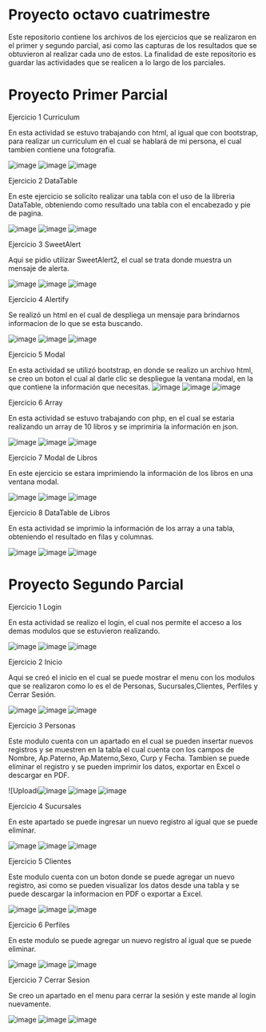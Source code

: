 # Proyecto octavo cuatrimestre
Este repositorio contiene los archivos de los ejercicios que se realizaron en el primer y segundo parcial, asi como las capturas de los resultados que se obtuvieron al realizar cada uno de estos.
La finalidad de este repositorio es guardar las actividades que se realicen a lo largo de los parciales.

# Proyecto Primer Parcial

Ejercicio 1 Curriculum

En esta actividad se estuvo trabajando con html, al igual que con bootstrap, para realizar un curriculum en el cual se hablará de mi persona, el cual tambien contiene una fotografia.

![image](https://github.com/Cinthia1188/ProyectoPrimerParcial/assets/125915592/e936d867-7311-400e-913a-cd67e1194914)
![image](https://github.com/Cinthia1188/ProyectoPrimerParcial/assets/125915592/432d9df1-74a3-442b-a6fa-54d545c5222f)
![image](https://github.com/Cinthia1188/ProyectoPrimerParcial/assets/125915592/84664ca1-1ad1-4863-a4fc-201a2a20e312)

Ejercicio 2 DataTable

En este ejercicio se solicito realizar una tabla con el uso de la libreria DataTable, obteniendo como resultado una tabla con el encabezado y pie de pagina.

![image](https://github.com/Cinthia1188/ProyectoPrimerParcial/assets/125915592/42862b1f-a10c-4f40-adf9-838e324bb05d)
![image](https://github.com/Cinthia1188/ProyectoPrimerParcial/assets/125915592/8aeddfac-cb00-4fc3-83a3-97e2f7fed1ef)
![image](https://github.com/Cinthia1188/ProyectoPrimerParcial/assets/125915592/b46f6665-0590-4e1d-afcd-96fa50f2343e)

Ejercicio 3 SweetAlert

Aqui se pidio utilizar SweetAlert2, el cual se trata donde muestra un mensaje de alerta.

![image](https://github.com/Cinthia1188/ProyectoPrimerParcial/assets/125915592/2c4e90fe-810b-43b1-baec-03d62b0fb941)
![image](https://github.com/Cinthia1188/ProyectoPrimerParcial/assets/125915592/59402b6a-3d31-4a7f-bd0b-f6c07fa5d09f)
![image](https://github.com/Cinthia1188/ProyectoPrimerParcial/assets/125915592/818d57d4-a88a-432a-bad2-3f76187516bd)

Ejercicio 4 Alertify

Se realizó un html en el cual de despliega un mensaje para brindarnos informacion de lo que se esta buscando.

![image](https://github.com/Cinthia1188/ProyectoPrimerParcial/assets/125915592/07f80efb-8de8-449f-8774-32920d951d62)
![image](https://github.com/Cinthia1188/ProyectoPrimerParcial/assets/125915592/eb305454-baae-46e0-a7eb-7b3cb0b48b63)
![image](https://github.com/Cinthia1188/ProyectoPrimerParcial/assets/125915592/ff034243-2b4a-488d-bb43-453f4ece3759)


Ejercicio 5 Modal

En esta actividad se utilizó bootstrap, en donde se realizo un archivo html, se creo un boton el cual al darle clic se despliegue la ventana modal, en la que contiene la información que necesitas.
![image](https://github.com/Cinthia1188/ProyectoPrimerParcial/assets/125915592/b5d46b56-23fe-4b92-b601-5f365d986fd5)
![image](https://github.com/Cinthia1188/ProyectoPrimerParcial/assets/125915592/bec00faf-bcf8-4831-98c9-b34f2c41cfb0)
![image](https://github.com/Cinthia1188/ProyectoPrimerParcial/assets/125915592/b591af81-97ab-4059-bd51-2655527e245a)


Ejercicio 6 Array

En esta actividad se estuvo trabajando con php, en el cual se estaria realizando un array de 10 libros y se imprimiria la información en json.

![image](https://github.com/Cinthia1188/ProyectoPrimerParcial/assets/125915592/73ffcce0-3492-4b3a-9ade-42610cc52212)
![image](https://github.com/Cinthia1188/ProyectoPrimerParcial/assets/125915592/6377edd7-d113-40bd-b65b-a6c332b0bb8e)
![image](https://github.com/Cinthia1188/ProyectoPrimerParcial/assets/125915592/65142aa3-6c62-453b-ae2d-43fd0f216f14)

Ejercicio 7 Modal de Libros

En este ejercicio se estara imprimiendo la información de los libros en una ventana modal.

![image](https://github.com/Cinthia1188/ProyectoPrimerParcial/assets/125915592/723d71ea-e3a0-4f28-8085-92f12f1c8242)
![image](https://github.com/Cinthia1188/ProyectoPrimerParcial/assets/125915592/0066ad54-c85f-482f-a448-e078f7923a17)
![image](https://github.com/Cinthia1188/ProyectoPrimerParcial/assets/125915592/b19e1d92-90fc-40d0-abdd-e9308472fbd2)

Ejercicio 8 DataTable de Libros

En esta actividad se imprimio la información de los array a una tabla, obteniendo el resultado en filas y columnas.

![image](https://github.com/Cinthia1188/ProyectoPrimerParcial/assets/125915592/d7c0111e-9492-45ed-b470-6dfc19939384)
![image](https://github.com/Cinthia1188/ProyectoPrimerParcial/assets/125915592/891c4da1-035b-4a17-b06c-1bc10f5f9b65)
![image](https://github.com/Cinthia1188/ProyectoPrimerParcial/assets/125915592/7180d504-460b-4039-bced-dce101131f80)

# Proyecto Segundo Parcial 

Ejercicio 1 Login 

En esta actividad se realizo el login, el cual nos permite el acceso a los demas modulos que se estuvieron realizando.

![image](https://github.com/Cinthia1188/ProyectoPrimerParcial/assets/125915592/26d24b93-3494-453f-bbbe-9d3efb4fd782)
![image](https://github.com/Cinthia1188/ProyectoPrimerParcial/assets/125915592/3077983c-7649-458a-9394-199a30f1f60f)
![image](https://github.com/Cinthia1188/ProyectoPrimerParcial/assets/125915592/c0502e84-3fb3-4b8c-81b2-9cef00c6749b)

Ejercicio 2 Inicio

Aqui se creó el inicio en el cual se puede mostrar el menu con los modulos que se realizaron como lo es el de Personas, Sucursales,Clientes, Perfiles y Cerrar Sesión.

![image](https://github.com/Cinthia1188/ProyectoPrimerParcial/assets/125915592/640e2bdf-c23d-40ab-ac4b-1e517ffbbb85)
![image](https://github.com/Cinthia1188/ProyectoPrimerParcial/assets/125915592/e5fefc43-bba1-484e-8de4-a6c446c50822)
![image](https://github.com/Cinthia1188/ProyectoPrimerParcial/assets/125915592/acaf7f46-e114-4795-9a1c-05ac53464011)

Ejercicio 3 Personas

Este modulo cuenta con un apartado en el cual se pueden insertar nuevos registros y se muestren en la tabla el cual cuenta con los campos de Nombre, Ap.Paterno, Ap.Materno,Sexo, Curp y Fecha. Tambien se puede eliminar el registro y se pueden imprimir los datos, exportar en Excel o descargar en PDF.

![Uploadi![image](https://github.com/Cinthia1188/ProyectoPrimerParcial/assets/125915592/75463f3f-69d2-4eeb-8ed1-da2deb813b64)
![image](https://github.com/Cinthia1188/ProyectoPrimerParcial/assets/125915592/9fea6d34-d6a5-4eb7-8e17-0c6c53270e1e)
![image](https://github.com/Cinthia1188/ProyectoPrimerParcial/assets/125915592/186508b6-d9c8-427a-b2bc-52ea5adce32a)

Ejercicio 4 Sucursales

En este apartado se puede ingresar un nuevo registro al igual que se puede eliminar.

![image](https://github.com/Cinthia1188/ProyectoPrimerParcial/assets/125915592/4c6cc3c3-c243-458d-bccc-ba99024affae)
![image](https://github.com/Cinthia1188/ProyectoPrimerParcial/assets/125915592/02689e13-eb89-4abe-8525-897f54131a5c)
![image](https://github.com/Cinthia1188/ProyectoPrimerParcial/assets/125915592/b93d0b7a-6bd9-4242-951f-5457b78aa830)


Ejercicio 5 Clientes

Este modulo cuenta con un boton donde se puede agregar un nuevo registro, asi como se pueden visualizar los datos desde una tabla y se puede descargar la informacion en PDF o exportar a Excel.


![image](https://github.com/Cinthia1188/ProyectoPrimerParcial/assets/125915592/95eab6af-3036-45b8-9589-e2279547abff)
![image](https://github.com/Cinthia1188/ProyectoPrimerParcial/assets/125915592/a9091a85-3a5c-41d3-b01a-9c0cde9534b9)
![image](https://github.com/Cinthia1188/ProyectoPrimerParcial/assets/125915592/ac6a97ed-2aa6-450b-b10a-b2a5b33989c7)

Ejercicio 6 Perfiles 

En este modulo se puede agregar un nuevo registro al igual que se puede eliminar.

![image](https://github.com/Cinthia1188/ProyectoPrimerParcial/assets/125915592/560e625a-bd84-429b-8e32-b933d45f403e)
![image](https://github.com/Cinthia1188/ProyectoPrimerParcial/assets/125915592/306f52e4-4c14-4235-9832-31c424c04f56)
![image](https://github.com/Cinthia1188/ProyectoPrimerParcial/assets/125915592/a215f4ab-91f9-4e39-88c6-3ab78530008e)

Ejercicio 7 Cerrar Sesion 

Se creo un apartado en el menu para cerrar la sesión y este mande al login nuevamente.

![image](https://github.com/Cinthia1188/ProyectoPrimerParcial/assets/125915592/6dbe16df-9340-4f8e-99f1-203ae2ede697)
![image](https://github.com/Cinthia1188/ProyectoPrimerParcial/assets/125915592/fc449837-e0f8-489e-98d0-06d9333452fb)
![image](https://github.com/Cinthia1188/ProyectoPrimerParcial/assets/125915592/adaeec8c-ee24-44ca-a465-223e7ba73f44)










































